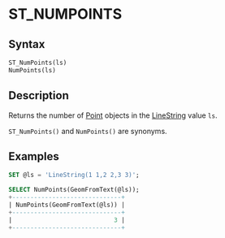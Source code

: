 # ST_NUMPOINTS

## Syntax

```sql
ST_NumPoints(ls)
NumPoints(ls)
```

## Description

Returns the number of [Point](/sql-statements-structure/geographic-geometric-features/geometry-constructors/point/) objects in the [LineString](/sql-statements-structure/geographic-geometric-features/geometry-constructors/linestring/)
value `ls`.

`ST_NumPoints()` and `NumPoints()` are synonyms.

## Examples

```sql
SET @ls = 'LineString(1 1,2 2,3 3)';

SELECT NumPoints(GeomFromText(@ls));
+------------------------------+
| NumPoints(GeomFromText(@ls)) |
+------------------------------+
|                            3 |
+------------------------------+
```